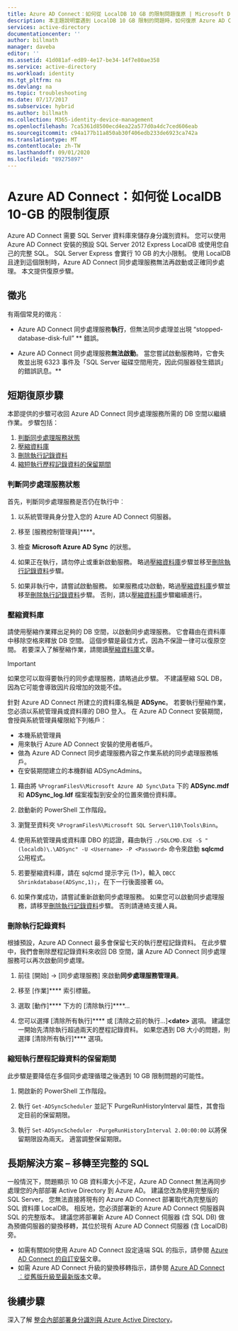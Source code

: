 ```yaml
---
title: Azure AD Connect：如何從 LocalDB 10 GB 的限制問題復原 | Microsoft Docs
description: 本主題說明當遇到 LocalDB 10 GB 限制的問題時，如何復原 Azure AD Connect 同步處理服務。
services: active-directory
documentationcenter: ''
author: billmath
manager: daveba
editor: ''
ms.assetid: 41d081af-ed89-4e17-be34-14f7e80ae358
ms.service: active-directory
ms.workload: identity
ms.tgt_pltfrm: na
ms.devlang: na
ms.topic: troubleshooting
ms.date: 07/17/2017
ms.subservice: hybrid
ms.author: billmath
ms.collection: M365-identity-device-management
ms.openlocfilehash: 7ca5361d8500ecd4ea22a577d0a4dc7ced606eab
ms.sourcegitcommit: c94a177b11a850ab30f406edb233de6923ca742a
ms.translationtype: MT
ms.contentlocale: zh-TW
ms.lasthandoff: 09/01/2020
ms.locfileid: "89275897"
---
```

# <a name="azure-ad-connect-how-to-recover-from-localdb-10-gb-limit"></a>Azure AD Connect：如何從 LocalDB 10-GB 的限制復原
Azure AD Connect 需要 SQL Server 資料庫來儲存身分識別資料。 您可以使用 Azure AD Connect 安裝的預設 SQL Server 2012 Express LocalDB 或使用您自己的完整 SQL。 SQL Server Express 會實行 10 GB 的大小限制。 使用 LocalDB 且達到這個限制時，Azure AD Connect 同步處理服務無法再啟動或正確同步處理。 本文提供復原步驟。

## <a name="symptoms"></a>徵兆
有兩個常見的徵兆︰

* Azure AD Connect 同步處理服務**執行**，但無法同步處理並出現 “stopped-database-disk-full” ** 錯誤。

* Azure AD Connect 同步處理服務**無法啟動**。 當您嘗試啟動服務時，它會失敗並出現 6323 事件及「SQL Server 磁碟空間用完，因此伺服器發生錯誤」的錯誤訊息。**

## <a name="short-term-recovery-steps"></a>短期復原步驟
本節提供的步驟可收回 Azure AD Connect 同步處理服務所需的 DB 空間以繼續作業。 步驟包括：
1. [判斷同步處理服務狀態](#determine-the-synchronization-service-status)
2. [壓縮資料庫](#shrink-the-database)
3. [刪除執行記錄資料](#delete-run-history-data)
4. [縮短執行歷程記錄資料的保留期間](#shorten-retention-period-for-run-history-data)

### <a name="determine-the-synchronization-service-status"></a>判斷同步處理服務狀態
首先，判斷同步處理服務是否仍在執行中︰

1. 以系統管理員身分登入您的 Azure AD Connect 伺服器。

2. 移至 [服務控制管理員]****。

3. 檢查 **Microsoft Azure AD Sync** 的狀態。


4. 如果正在執行，請勿停止或重新啟動服務。 略過[壓縮資料庫](#shrink-the-database)步驟並移至[刪除執行記錄資料](#delete-run-history-data)步驟。

5. 如果非執行中，請嘗試啟動服務。 如果服務成功啟動，略過[壓縮資料庫](#shrink-the-database)步驟並移至[刪除執行記錄資料](#delete-run-history-data)步驟。 否則，請以[壓縮資料庫](#shrink-the-database)步驟繼續進行。

### <a name="shrink-the-database"></a>壓縮資料庫
請使用壓縮作業釋出足夠的 DB 空間，以啟動同步處理服務。 它會藉由在資料庫中移除空格來釋放 DB 空間。 這個步驟是最佳方式，因為不保證一律可以復原空間。 若要深入了解壓縮作業，請閱讀[壓縮資料庫](/sql/relational-databases/databases/shrink-a-database?view=sql-server-ver15)文章。

> [!IMPORTANT]
> 如果您可以取得要執行的同步處理服務，請略過此步驟。 不建議壓縮 SQL DB，因為它可能會導致因片段增加的效能不佳。

針對 Azure AD Connect 所建立的資料庫名稱是 **ADSync**。 若要執行壓縮作業，您必須以系統管理員或資料庫的 DBO 登入。 在 Azure AD Connect 安裝期間，會授與系統管理員權限給下列帳戶︰
* 本機系統管理員
* 用來執行 Azure AD Connect 安裝的使用者帳戶。
* 做為 Azure AD Connect 同步處理服務內容之作業系統的同步處理服務帳戶。
* 在安裝期間建立的本機群組 ADSyncAdmins。

1. 藉由將 `%ProgramFiles%\Microsoft Azure AD Sync\Data` 下的 **ADSync.mdf** 和 **ADSync_log.ldf** 檔案複製到安全的位置來備份資料庫。

2. 啟動新的 PowerShell 工作階段。

3. 瀏覽至資料夾 `%ProgramFiles%\Microsoft SQL Server\110\Tools\Binn`。

4. 使用系統管理員或資料庫 DBO 的認證，藉由執行 `./SQLCMD.EXE -S "(localdb)\.\ADSync" -U <Username> -P <Password>` 命令來啟動 **sqlcmd** 公用程式。

5. 若要壓縮資料庫，請在 sqlcmd 提示字元 (1>)，輸入 `DBCC Shrinkdatabase(ADSync,1);`，在下一行後面接著 `GO`。

6. 如果作業成功，請嘗試重新啟動同步處理服務。 如果您可以啟動同步處理服務，請移至[刪除執行記錄資料](#delete-run-history-data)步驟。 否則請連絡支援人員。

### <a name="delete-run-history-data"></a>刪除執行記錄資料
根據預設，Azure AD Connect 最多會保留七天的執行歷程記錄資料。 在此步驟中，我們會刪除歷程記錄資料來收回 DB 空間，讓 Azure AD Connect 同步處理服務可以再次啟動同步處理。

1. 前往 [開始] → [同步處理服務] 來啟動**同步處理服務管理員**。

2. 移至 [作業]**** 索引標籤。

3. 選取 [動作]**** 下方的 [清除執行]****...

4. 您可以選擇 [清除所有執行]**** 或 [清除之前的執行...]**\<date>** 選項。 建議您一開始先清除執行超過兩天的歷程記錄資料。 如果您遇到 DB 大小的問題，則選擇 [清除所有執行]**** 選項。

### <a name="shorten-retention-period-for-run-history-data"></a>縮短執行歷程記錄資料的保留期間
此步驟是要降低在多個同步處理循環之後遇到 10 GB 限制問題的可能性。

1. 開啟新的 PowerShell 工作階段。

2. 執行 `Get-ADSyncScheduler` 並記下 PurgeRunHistoryInterval 屬性，其會指定目前的保留期限。

3. 執行 `Set-ADSyncScheduler -PurgeRunHistoryInterval 2.00:00:00` 以將保留期限設為兩天。 適當調整保留期限。

## <a name="long-term-solution--migrate-to-full-sql"></a>長期解決方案 – 移轉至完整的 SQL
一般情況下，問題顯示 10 GB 資料庫大小不足，Azure AD Connect 無法再同步處理您的內部部署 Active Directory 到 Azure AD。 建議您改為使用完整版的 SQL Server。 您無法直接將現有的 Azure AD Connect 部署取代為完整版的 SQL 資料庫 LocalDB。 相反地，您必須部署新的 Azure AD Connect 伺服器與 SQL 的完整版本。 建議您將部署新 Azure AD Connect 伺服器 (含 SQL DB) 做為預備伺服器的變換移轉，其位於現有 Azure AD Connect 伺服器 (含 LocalDB) 旁。 
* 如需有關如何使用 Azure AD Connect 設定遠端 SQL 的指示，請參閱 [Azure AD Connect 的自訂安裝](./how-to-connect-install-custom.md)文章。
* 如需 Azure AD Connect 升級的變換移轉指示，請參閱 [Azure AD Connect︰從舊版升級至最新版本](./how-to-upgrade-previous-version.md#swing-migration)文章。

## <a name="next-steps"></a>後續步驟
深入了解 [整合內部部署身分識別與 Azure Active Directory](whatis-hybrid-identity.md)。